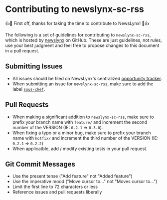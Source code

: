# Contributing to newslynx-sc-rss

:+1::tada: First off, thanks for taking the time to contribute to NewsLynx! :tada::+1:

The following is a set of guidelines for contributing to `newslynx-sc-rss`,
which is hosted by  [newslynx](https://github.com/newslynx) on GitHub.
These are just guidelines, not rules, use your best judgment and feel free to
propose changes to this document in a pull request.


## Submitting Issues

* All issues should be filed on NewsLynx's centralized [opportunity tracker](https://github.com/newslynx/opportunities/issues).
* When submitting an issue for `newslynx-sc-rss`, make sure to add the label [`sous-chef`](https://github.com/newslynx/opportunities/labels/sous-chef).


## Pull Requests

* When making a significant addition to `newslynx-sc-rss`, make sure to prefix your branch name with `feature/` and increment the second number of the VERSION (IE: `0.2.1` => `0.3.0`).
* When fixing a typo or a minor bug, make sure to prefix your branch name with `hotfix/` and increment the third number of the VERSION (IE: `0.2.1` => `0.2.2`)
* When applicatble, add / modify existing tests in your pull request.

## Git Commit Messages

* Use the present tense ("Add feature" not "Added feature")
* Use the imperative mood ("Move cursor to..." not "Moves cursor to...")
* Limit the first line to 72 characters or less
* Reference issues and pull requests liberally
